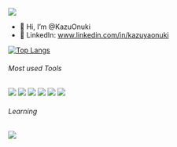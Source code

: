 ![](https://komarev.com/ghpvc/?username=KazuOnuki)
- 👋 Hi, I’m @KazuOnuki
- 👀 LinkedIn: www.linkedin.com/in/kazuyaonuki

<!--![kazuyaonuki's GitHub stats](https://github-readme-stats.vercel.app/api?username=KazuOnuki&show_icons=true&theme=vue-dark)-->

[![Top Langs](https://github-readme-stats.vercel.app/api/top-langs/?username=KazuOnuki&layout=compact&theme=vue-dark)](https://github.com/KazuOnuki/github-readme-stats)

###### Most used Tools
<img src="https://img.shields.io/badge/-Azure-0078D4?logo=microsoft-azure&style=flat&logoColor=white"> <img src="https://img.shields.io/badge/-Python-F9DC3E.svg?logo=python&style=flat"> <img src="https://img.shields.io/badge/-Flask-000000.svg?logo=flask&style=flat"> <img src="https://img.shields.io/badge/-Docker-EEE.svg?logo=docker&style=flat"> <img src="https://img.shields.io/badge/-k8s-EEE.svg?logo=kubernetes&style=flat"> <img src="https://img.shields.io/badge/-JavaScript-276DC3.svg?logo=javascript&style=flat">

###### Learning
<img src="https://img.shields.io/badge/-React-555.svg?logo=react&style=flat">

